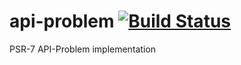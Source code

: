 # api-problem [![Build Status](https://travis-ci.org/snapshotpl/api-problem.svg?branch=master)](https://travis-ci.org/snapshotpl/api-problem)
PSR-7 API-Problem implementation
